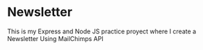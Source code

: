 # Newsletter
This is my Express and Node JS practice proyect where I create a Newsletter Using MailChimps API 
